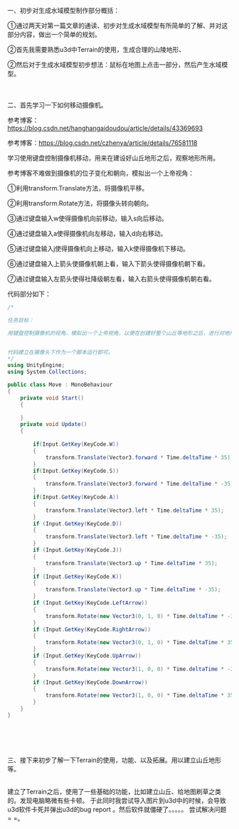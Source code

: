 一、初步对生成水域模型制作部分概括：

①通过两天对第一篇文章的通读、初步对生成水域模型有所简单的了解、并对这部分内容，做出一个简单的规划。

②首先我需要熟悉u3d中Terrain的使用，生成合理的山陵地形、

②然后对于生成水域模型初步想法：鼠标在地图上点击一部分，然后产生水域模型。
</br>
</br>
</br>
</br>
二、首先学习一下如何移动摄像机。

参考博客：https://blog.csdn.net/hanghangaidoudou/article/details/43369693

参考博客：https://blog.csdn.net/czhenya/article/details/76581118

学习使用键盘控制摄像机移动，用来在建设好山丘地形之后，观察地形所用。

参考博客不难做到摄像机的位子变化和朝向，模拟出一个上帝视角：

①利用transform.Translate方法，将摄像机平移。

②利用transform.Rotate方法，将摄像头转向朝向。

③通过键盘输入w使得摄像机向前移动，输入s向后移动。

④通过键盘输入a使得摄像机向左移动，输入d向右移动。

⑤通过键盘输入j使得摄像机向上移动，输入k使得摄像机下移动。

⑥通过键盘输入上箭头使摄像机朝上看，输入下箭头使得摄像机朝下看。

⑦通过键盘输入左箭头使得社降级朝左看，输入右箭头使得摄像机朝右看。



代码部分如下：

```c#
/*

任务目标：

用键盘控制摄像机的视角，模拟出一个上帝视角，以便在创建好整个山丘等地形之后，进行对地形的观察，以及进一步的操作等。


代码建立在摄像头下作为一个脚本运行即可。
*/
using UnityEngine;
using System.Collections;

public class Move : MonoBehaviour
{
    private void Start()
    {
        
    }
    private void Update()
    {
        
        if(Input.GetKey(KeyCode.W))
        {
            transform.Translate(Vector3.forward * Time.deltaTime * 35);
        }
        if(Input.GetKey(KeyCode.S))
        {
            transform.Translate(Vector3.forward * Time.deltaTime * -35);
        }
        if(Input.GetKey(KeyCode.A))
        {
            transform.Translate(Vector3.left * Time.deltaTime * 35);
        }
        if (Input.GetKey(KeyCode.D))
        {
            transform.Translate(Vector3.left * Time.deltaTime * -35);
        }
        if (Input.GetKey(KeyCode.J))
        {
            transform.Translate(Vector3.up * Time.deltaTime * 35);
        }
        if (Input.GetKey(KeyCode.K))
        {
            transform.Translate(Vector3.up * Time.deltaTime * -35);
        }
        if (Input.GetKey(KeyCode.LeftArrow))
        {
            transform.Rotate(new Vector3(0, 1, 0) * Time.deltaTime * -35);
        }
        if (Input.GetKey(KeyCode.RightArrow))
        {
            transform.Rotate(new Vector3(0, 1, 0) * Time.deltaTime * 35);
        }
        if (Input.GetKey(KeyCode.UpArrow))
        {
            transform.Rotate(new Vector3(1, 0, 0) * Time.deltaTime * -35);
        }
        if (Input.GetKey(KeyCode.DownArrow))
        {
            transform.Rotate(new Vector3(1, 0, 0) * Time.deltaTime * 35);
        }
    }
}
```
</br>
</br>
</br>
</br>
三、接下来初步了解一下Terrain的使用，功能、以及拓展。用以建立山丘地形等。
</br>
</br>

建立了Terrain之后，使用了一些基础的功能，比如建立山丘、给地图刷草之类的。发现电脑略微有些卡顿。
于此同时我尝试导入图片到u3d中的时候，会导致u3d软件卡死并弹出u3d的bug report 。然后软件就僵硬了。。。。。
尝试解决问题 = =。









